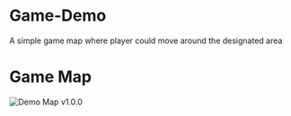 # Game-Demo
 A simple game map where player could move around the designated area
 
 # Game Map 
 ![Demo Map v1.0.0](../image/pokemon.png)
